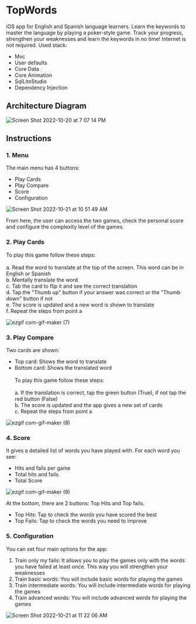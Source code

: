 # TopWords
iOS app for English and Spanish language learners. Learn the keywords to master the language by playing a poker-style game. Track your progress, strengthen your weaknesses and learn the keywords in no time! Internet is not required. Used stack:
- Mvc
- User defaults
- Core Data
- Core Animation
- SqlLiteStudio
- Dependency Injection


## Architecture Diagram
![Screen Shot 2022-10-20 at 7 07 14 PM](https://user-images.githubusercontent.com/99278919/197081868-e54f8ea5-8dc6-4dfa-8815-c1177a3f1efd.png)

## Instructions
### 1. Menu
The main menu has 4 buttons:
* Play Cards
* Play Compare
* Score
* Configuration

![Screen Shot 2022-10-21 at 10 51 49 AM](https://user-images.githubusercontent.com/99278919/198082286-0ea510bf-8560-4cc0-a285-27298e47cdbb.png)

From here, the user can access the two games, check the personal score and configure the complexity level of the games.


### 2. Play Cards
To play this game follow these steps:<br /><br />
a. Read the word to translate at the top of the screen. This word can be in English or Spanish<br />
b. Mentally translate the word<br />
c. Tab the card to flip it and see the correct translation<br />
d. Tap the "Thumb up" button if your answer was correct or the "Thumb down" button if not<br />
e. The score is updated and a new word is shown to translate<br />
f. Repeat the steps from point a<br />

![ezgif com-gif-maker (7)](https://user-images.githubusercontent.com/99278919/198085323-f28aabf4-03cc-4c2b-a2f1-8f458b261116.gif)



### 3. Play Compare
Two cards are shown:<br />
* Top card: Shows the word to translate<br />
* Bottom card: Shows the translated word<br /><br />
To play this game follow these steps:<br /><br />
a. If the translation is correct, tap the green button (True), if not tap the red button (False)<br />
b. The score is updated and the app gives a new set of cards<br />
c. Repeat the steps from point a<br />

![ezgif com-gif-maker (8)](https://user-images.githubusercontent.com/99278919/198084787-5fcb38d4-8c6c-4226-83fc-af116fcb09d1.gif)



### 4. Score
It gives a detailed list of words you have played with. For each word you see:
* Hits and fails per game
* Total hits and fails
* Total Score

![ezgif com-gif-maker (9)](https://user-images.githubusercontent.com/99278919/198090748-18cd6668-ae66-4908-9695-0feabaa75c74.gif)

At the bottom, there are 2 buttons: Top Hits and Top fails.
* Top Hits: Tap to check the words you have scored the best
* Top Fails: Tap to check the words you need to improve


### 5. Configuration

 You can set four main options for the app:

1. Train only my fails: It allows you to play the games only with the words you have failed at least once. This way you will strengthen your weaknesses
2. Train basic words: You will include basic words for playing the games
3. Train intermediate words: You will include intermediate words for playing the games
4. Train advanced words: You will include advanced words for playing the games

![Screen Shot 2022-10-21 at 11 22 06 AM](https://user-images.githubusercontent.com/99278919/198087495-77b95583-2886-4be8-bec6-c7b5bda59d5f.png)
